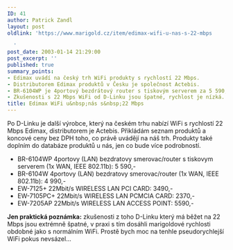 ```yaml
---
ID: 41
author: Patrick Zandl
layout: post
oldlink: 'https://www.marigold.cz/item/edimax-wifi-u-nas-s-22-mbps

  '
post_date: 2003-01-14 21:29:00
post_excerpt: ''
published: true
summary_points:
- Edimax uvádí na český trh WiFi produkty s rychlostí 22 Mbps.
- Distributorem Edimax produktů v Česku je společnost Actebis.
- BR-6104WP je 4portový bezdrátový router s tiskovým serverem za 5 590,- Kč.
- Zkušenosti s 22 Mbps WiFi od D-Linku jsou špatné, rychlost je nízká.
title: Edimax WiFi u&nbsp;nás s&nbsp;22 Mbps
---
```


<p>
Po D-Linku je další výrobce, který na českém trhu nabízí WiFi s rychlostí 22 Mbps Edimax, distributorem je Actebis. Přikládám seznam produktů a koncové ceny bez DPH&#160;toho, co právě uvádějí na náš trh. Produkty také doplním do databáze produktů u nás, jen co bude více podrobností.</p>

<UL>
<LI>BR-6104WP 4portovy (LAN) bezdratovy smerovac/router s tiskovym serverem (1x WAN, IEEE 802.11b): 5 590,- </LI>
<LI>BR-6104W 4portovy (LAN) bezdratovy smerovac/router (1x WAN, IEEE 802.11b): 4 990,- </LI>
<LI>EW-7125+ 22Mbit/s WIRELESS LAN PCI CARD: 3490,- </LI>
<LI>EW-7105PC+ 22Mbit/s WIRELESS LAN PCMCIA CARD: 2370,- </LI>
<LI>EW-7205AP 22Mbit/s WIRELESS LAN ACCESS POINT: 5590,- </LI></UL>
<p>
<STRONG>Jen praktická poznámka:</STRONG> zkušenosti z toho D-Linku který má běžet na 22 Mbps jsou extrémně špatné, v praxi s tím dosáhli marigoldové rychlosti obdobné jako s normálním WiFi. Prostě bych moc na tenhle pseudorychlejší WiFi pokus nevsázel...</p>